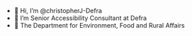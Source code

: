 - 👋 Hi, I’m @christopherJ-Defra
- 👀 I’m Senior Accessibility Consultant at Defra
- 🌱 The Department for Environment, Food and Rural Affairs
